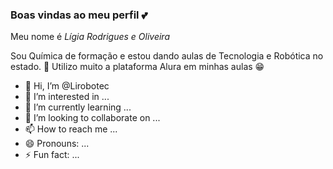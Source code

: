 ### Boas vindas ao meu perfil 💕

Meu nome é *Lígia Rodrigues e Oliveira*

Sou Química de formação e estou dando aulas de Tecnologia e Robótica no estado. 🤖
Utilizo muito a plataforma Alura em minhas aulas 😁



- 👋 Hi, I’m @Lirobotec
- 👀 I’m interested in ...
- 🌱 I’m currently learning ...
- 💞️ I’m looking to collaborate on ...
- 📫 How to reach me ...
- 😄 Pronouns: ...
- ⚡ Fun fact: ...

<!---
Lirobotec/Lirobotec is a ✨ special ✨ repository because its `README.md` (this file) appears on your GitHub profile.
You can click the Preview link to take a look at your changes.
--->
